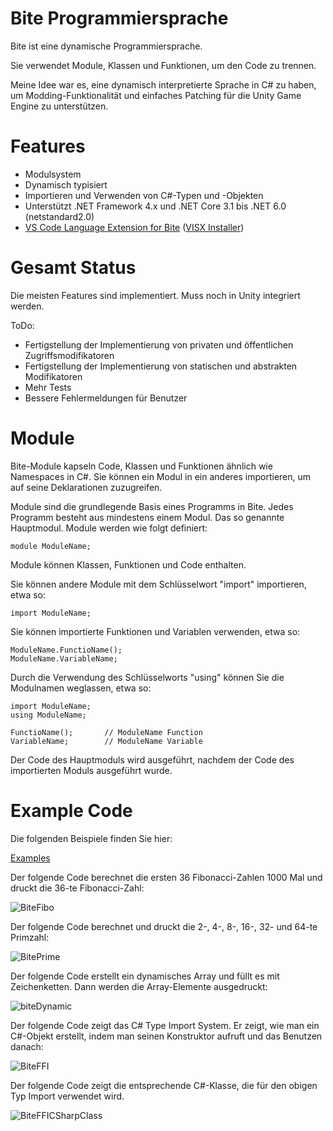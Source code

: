 # Bite Programmiersprache
Bite ist eine dynamische Programmiersprache. 

Sie verwendet Module, Klassen und Funktionen, um den Code zu trennen.

Meine Idee war es, eine dynamisch interpretierte Sprache in C# zu haben, um Modding-Funktionalität und einfaches Patching für die Unity Game Engine zu unterstützen.

# Features

* Modulsystem
* Dynamisch typisiert
* Importieren und Verwenden von C#-Typen und -Objekten
* Unterstützt .NET Framework 4.x und .NET Core 3.1 bis .NET 6.0 (netstandard2.0)
* [VS Code Language Extension for Bite](https://github.com/Maximilian-Winter/Bite-Language-Extension-for-VS-Code) ([VISX Installer](https://github.com/Maximilian-Winter/Bite-Language-Extension-for-VS-Code/releases))

# Gesamt Status
Die meisten Features sind implementiert.
Muss noch in Unity integriert werden.

ToDo:
* Fertigstellung der Implementierung von privaten und öffentlichen Zugriffsmodifikatoren
* Fertigstellung der Implementierung von statischen und abstrakten Modifikatoren
* Mehr Tests
* Bessere Fehlermeldungen für Benutzer

# Module
Bite-Module kapseln Code, Klassen und Funktionen ähnlich wie Namespaces in C#. Sie können ein Modul in ein anderes importieren, um auf seine Deklarationen zuzugreifen.

Module sind die grundlegende Basis eines Programms in Bite. Jedes Programm besteht aus mindestens einem Modul. Das so genannte Hauptmodul. Module werden wie folgt definiert:
```
module ModuleName;
```


Module können Klassen, Funktionen und Code enthalten.

Sie können andere Module mit dem Schlüsselwort "import" importieren, etwa so:
```
import ModuleName;
```


Sie können importierte Funktionen und Variablen verwenden, etwa so:
```
ModuleName.FunctioName();
ModuleName.VariableName;
```


Durch die Verwendung des Schlüsselworts "using" können Sie die Modulnamen weglassen, etwa so:
```
import ModuleName;
using ModuleName;

FunctioName();       // ModuleName Function
VariableName;        // ModuleName Variable
```

Der Code des Hauptmoduls wird ausgeführt, nachdem der Code des importierten Moduls ausgeführt wurde.


# Example Code

Die folgenden Beispiele finden Sie hier:

[Examples](https://github.com/Maximilian-Winter/Bite-Programming-Language/blob/master/TestApp/TestProgram/MainModule.bite)


Der folgende Code berechnet die ersten 36 Fibonacci-Zahlen 1000 Mal und druckt die 36-te Fibonacci-Zahl:

![BiteFibo](https://user-images.githubusercontent.com/24946356/161903954-3d85e17d-34ef-4e60-aac6-f8a0fad8380d.PNG)





Der folgende Code berechnet und druckt die 2-, 4-, 8-, 16-, 32- und 64-te Primzahl:

![BitePrime](https://user-images.githubusercontent.com/24946356/161903979-3d4cbdc5-8d22-4bcd-9719-a75428227d6a.PNG)





Der folgende Code erstellt ein dynamisches Array und füllt es mit Zeichenketten. Dann werden die Array-Elemente ausgedruckt:

![biteDynamic](https://user-images.githubusercontent.com/24946356/161903997-fe14fa25-9b80-4962-aeec-a977052b834a.PNG)


Der folgende Code zeigt das C# Type Import System. Er zeigt, wie man ein C#-Objekt erstellt, indem man seinen Konstruktor aufruft und das Benutzen danach:

![BiteFFI](https://user-images.githubusercontent.com/24946356/161910038-cfa41e5d-ecb6-4e75-a912-2a7517dfe967.PNG)



Der folgende Code zeigt die entsprechende C#-Klasse, die für den obigen Typ Import verwendet wird. 

![BiteFFICSharpClass](https://user-images.githubusercontent.com/24946356/161909903-f045b75f-734a-4de3-8203-d47644a8c8d4.PNG)
